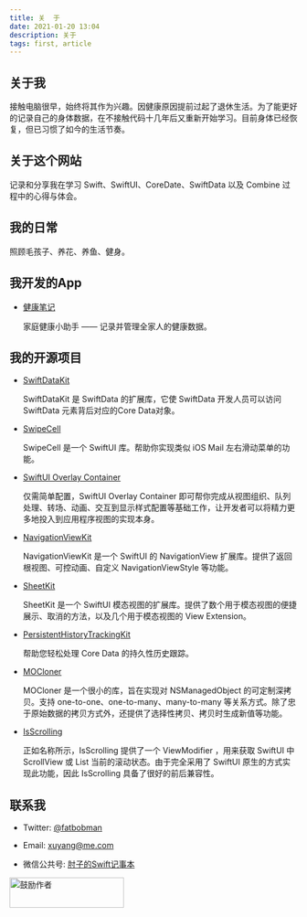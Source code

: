 ```yaml
---
title: 关  于
date: 2021-01-20 13:04
description: 关于
tags: first, article
---
```

## 关于我

接触电脑很早，始终将其作为兴趣。因健康原因提前过起了退休生活。为了能更好的记录自己的身体数据，在不接触代码十几年后又重新开始学习。目前身体已经恢复，但已习惯了如今的生活节奏。

## 关于这个网站

记录和分享我在学习 Swift、SwiftUI、CoreDate、SwiftData 以及 Combine 过程中的心得与体会。

## 我的日常

照顾毛孩子、养花、养鱼、健身。

## 我开发的App

* [健康笔记](https://www.fatbobman.com/healthnotes/)

  家庭健康小助手 —— 记录并管理全家人的健康数据。

## 我的开源项目

* [SwiftDataKit](https://github.com/fatbobman/SwiftDataKit)

  SwiftDataKit 是 SwiftData 的扩展库，它使 SwiftData 开发人员可以访问 SwiftData 元素背后对应的Core Data对象。

* [SwipeCell](https://github.com/fatbobman/SwipeCell)

  SwipeCell 是一个 SwiftUI 库。帮助你实现类似 iOS Mail 左右滑动菜单的功能。

* [SwiftUI Overlay Container](https://github.com/fatbobman/SwiftUIOverlayContainer)

  仅需简单配置，SwiftUI Overlay Container 即可帮你完成从视图组织、队列处理、转场、动画、交互到显示样式配置等基础工作，让开发者可以将精力更多地投入到应用程序视图的实现本身。

* [NavigationViewKit](https://github.com/fatbobman/NavigationViewKit)

  NavigationViewKit 是一个 SwiftUI 的 NavigationView 扩展库。提供了返回根视图、可控动画、自定义 NavigationViewStyle 等功能。

* [SheetKit](https://github.com/fatbobman/SheetKit)

  SheetKit 是一个 SwiftUI 模态视图的扩展库。提供了数个用于模态视图的便捷展示、取消的方法，以及几个用于模态视图的 View Extension。

* [PersistentHistoryTrackingKit](https://github.com/fatbobman/PersistentHistoryTrackingKit)

  帮助您轻松处理 Core Data 的持久性历史跟踪。

* [MOCloner](https://github.com/fatbobman/MOCloner)

  MOCloner 是一个很小的库，旨在实现对 NSManagedObject 的可定制深拷贝。支持 one-to-one、one-to-many、many-to-many 等关系方式。除了忠于原始数据的拷贝方式外，还提供了选择性拷贝、拷贝时生成新值等功能。

* [IsScrolling](https://github.com/fatbobman/IsScrolling)

  正如名称所示，IsScrolling 提供了一个 ViewModifier ，用来获取 SwiftUI 中 ScrollView 或 List 当前的滚动状态。由于完全采用了 SwiftUI 原生的方式实现此功能，因此 IsScrolling 具备了很好的前后兼容性。

## 联系我

* Twitter: [@fatbobman](https://twitter.com/fatbobman/)

* Email: [xuyang@me.com](mailto:xuyang@me.com)

* 微信公共号: [肘子的Swift记事本](/support/)

<p><a href="https://www.fatbobman.com/support/"><img src="https://cdn.fatbobman.com/support_fatbobman_button.png" alt="鼓励作者" width="200" height="53"></a></p>
